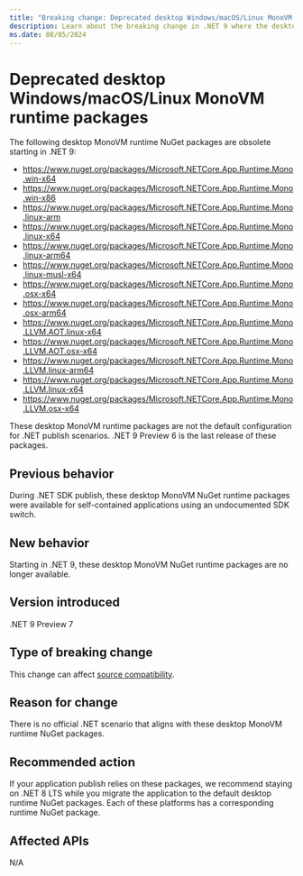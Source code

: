 ```yaml
---
title: "Breaking change: Deprecated desktop Windows/macOS/Linux MonoVM runtime packages"
description: Learn about the breaking change in .NET 9 where the desktop Windows, macOS, and Linux MonoVM runtime packages are deprecated.
ms.date: 08/05/2024
---
```

# Deprecated desktop Windows/macOS/Linux MonoVM runtime packages

The following desktop MonoVM runtime NuGet packages are obsolete starting in .NET 9:

- <https://www.nuget.org/packages/Microsoft.NETCore.App.Runtime.Mono.win-x64>
- <https://www.nuget.org/packages/Microsoft.NETCore.App.Runtime.Mono.win-x86>
- <https://www.nuget.org/packages/Microsoft.NETCore.App.Runtime.Mono.linux-arm>
- <https://www.nuget.org/packages/Microsoft.NETCore.App.Runtime.Mono.linux-x64>
- <https://www.nuget.org/packages/Microsoft.NETCore.App.Runtime.Mono.linux-arm64>
- <https://www.nuget.org/packages/Microsoft.NETCore.App.Runtime.Mono.linux-musl-x64>
- <https://www.nuget.org/packages/Microsoft.NETCore.App.Runtime.Mono.osx-x64>
- <https://www.nuget.org/packages/Microsoft.NETCore.App.Runtime.Mono.osx-arm64>
- <https://www.nuget.org/packages/Microsoft.NETCore.App.Runtime.Mono.LLVM.AOT.linux-x64>
- <https://www.nuget.org/packages/Microsoft.NETCore.App.Runtime.Mono.LLVM.AOT.osx-x64>
- <https://www.nuget.org/packages/Microsoft.NETCore.App.Runtime.Mono.LLVM.linux-arm64>
- <https://www.nuget.org/packages/Microsoft.NETCore.App.Runtime.Mono.LLVM.linux-x64>
- <https://www.nuget.org/packages/Microsoft.NETCore.App.Runtime.Mono.LLVM.osx-x64>

These desktop MonoVM runtime packages are not the default configuration for .NET publish scenarios. .NET 9 Preview 6 is the last release of these packages.

## Previous behavior

During .NET SDK publish, these desktop MonoVM NuGet runtime packages were available for self-contained applications using an undocumented SDK switch.

## New behavior

Starting in .NET 9, these desktop MonoVM NuGet runtime packages are no longer available.

## Version introduced

.NET 9 Preview 7

## Type of breaking change

This change can affect [source compatibility](../../categories.md#source-compatibility).

## Reason for change

There is no official .NET scenario that aligns with these desktop MonoVM runtime NuGet packages.

## Recommended action

If your application publish relies on these packages, we recommend staying on .NET 8 LTS while you migrate the application to the default desktop runtime NuGet packages. Each of these platforms has a corresponding runtime NuGet package.

## Affected APIs

N/A
